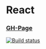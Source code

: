 # React

### [GH-Page](https://89yamal.github.io/react-forms-hex2rgb/)

[![Build status](https://ci.appveyor.com/api/projects/status/6iist0o3kdw0jk1j?svg=true)](https://ci.appveyor.com/project/89YAMAL/react-forms-hex2rgb)

